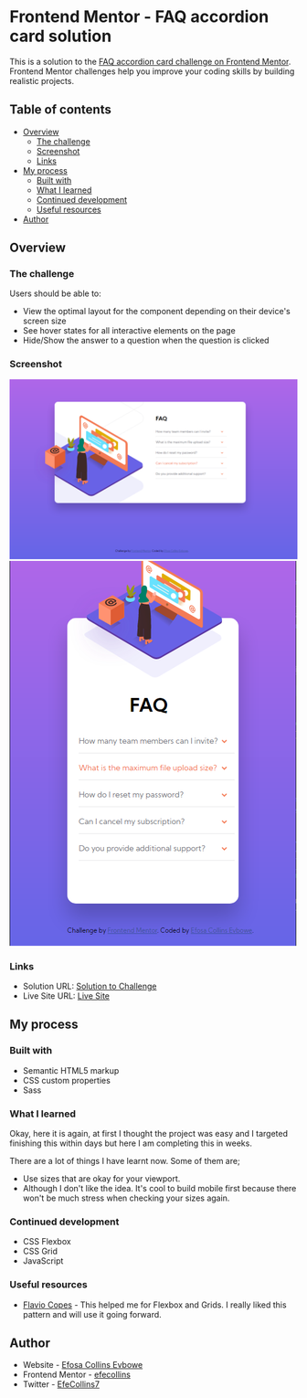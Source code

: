 # Frontend Mentor - FAQ accordion card solution

This is a solution to the [FAQ accordion card challenge on Frontend Mentor](https://www.frontendmentor.io/challenges/faq-accordion-card-XlyjD0Oam). Frontend Mentor challenges help you improve your coding skills by building realistic projects. 

## Table of contents

- [Overview](#overview)
  - [The challenge](#the-challenge)
  - [Screenshot](#screenshot)
  - [Links](#links)
- [My process](#my-process)
  - [Built with](#built-with)
  - [What I learned](#what-i-learned)
  - [Continued development](#continued-development)
  - [Useful resources](#useful-resources)
- [Author](#author)


## Overview

### The challenge

Users should be able to:

- View the optimal layout for the component depending on their device's screen size
- See hover states for all interactive elements on the page
- Hide/Show the answer to a question when the question is clicked

### Screenshot

![Desktop View](./dist/images/desktop-view.png)
![Mobile View](./dist/images/mobile-view.png)


### Links

- Solution URL: [Solution to Challenge](https://www.frontendmentor.io/solutions/faq-accordion-using-sass-Au4OvrA7Q)
- Live Site URL: [Live Site](https://efecollins.github.io/faq/dist/)

## My process

### Built with

- Semantic HTML5 markup
- CSS custom properties
- Sass

### What I learned

Okay, here it is again, at first I thought the project was easy and I targeted finishing this within days but here I am completing this in weeks. 

There are a lot of things I have learnt now. Some of them are;
- Use sizes that are okay for your viewport.
- Although I don't like the idea. It's cool to build mobile first because there won't be much stress when checking your sizes again.


### Continued development

- CSS Flexbox
- CSS Grid
- JavaScript

### Useful resources

- [Flavio Copes](https://www.flaviocopes.com) - This helped me for Flexbox and Grids. I really liked this pattern and will use it going forward.


## Author

- Website - [Efosa Collins Evbowe](https://efecollins.github.io/new-pweb/dist)
- Frontend Mentor - [efecollins](https://www.frontendmentor.io/profile/efecollins)
- Twitter - [EfeCollins7](https://twitter.com/EfeCollins7)
